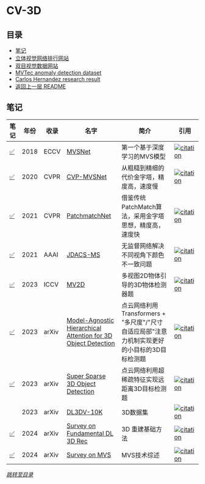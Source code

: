 # CV-3D


## 目录
- [笔记](#笔记)
- [立体视觉网络排行网站](https://vision.middlebury.edu/stereo/)
- [双目视觉数据网站](./papers/双目立体开源数据集资源汇总.pdf)
- [MVTec anomaly detection dataset](https://www.mvtec.com/company/research/datasets/mvtec-ad/)
- [Carlos Hernandez research result](https://www.carlos-hernandez.org/publications.html)
- [返回上一层 README](../README.md)


## 笔记

| 笔记 | 年份 | 收录 | 名字                                                         | 简介                 | 引用 |
| ------ | ---- | ---- | ------------------------------------------------------------ | -------------------- | ------------------------------------------------------------ |
| [✅](./papers/MVSNet%20Depth%20Inference%20for%20Unstructured%20Multi-view%20Stereo.md)      | 2018 | ECCV | [MVSNet](https://openaccess.thecvf.com/content_ECCV_2018/papers/Yao_Yao_MVSNet_Depth_Inference_ECCV_2018_paper.pdf) | 第一个基于深度学习的MVS模型                   | [![citation](https://img.shields.io/badge/dynamic/json?label=citation&query=citationCount&url=https%3A%2F%2Fapi.semanticscholar.org%2Fgraph%2Fv1%2Fpaper%2F87ca28235555f7e70cf1edc2a63cda4aef7fee42%3Ffields%3DcitationCount)](https://www.semanticscholar.org/paper/MVSNet%3A-Depth-Inference-for-Unstructured-Multi-view-Yao-Luo/87ca28235555f7e70cf1edc2a63cda4aef7fee42) |
| [✅](./papers/Cost%20Volume%20Pyramid%20Based%20Depth%20Inference%20for%20Multi-View%20Stereo.md)      | 2020 | CVPR | [CVP-MVSNet](https://openaccess.thecvf.com/content_CVPR_2020/papers/Yang_Cost_Volume_Pyramid_Based_Depth_Inference_for_Multi-View_Stereo_CVPR_2020_paper.pdf) | 从粗糙到精细的代价金字塔，精度高，速度慢                   | [![citation](https://img.shields.io/badge/dynamic/json?label=citation&query=citationCount&url=https%3A%2F%2Fapi.semanticscholar.org%2Fgraph%2Fv1%2Fpaper%2F73fdd0c9c0a4f6e07fda16449db1fe703c13ef23%3Ffields%3DcitationCount)](https://www.semanticscholar.org/paper/Cost-Volume-Pyramid-Based-Depth-Inference-for-Yang-Mao/73fdd0c9c0a4f6e07fda16449db1fe703c13ef23) |
| [✅](./papers/PatchmatchNet%20Learned%20Multi-View%20Patchmatch%20Stereo.md)      | 2021 | CVPR |  [PatchmatchNet](https://openaccess.thecvf.com/content/CVPR2021/papers/Wang_PatchmatchNet_Learned_Multi-View_Patchmatch_Stereo_CVPR_2021_paper.pdf) | 借鉴传统PatchMatch算法，采用金字塔思想，精度高，速度快                   | [![citation](https://img.shields.io/badge/dynamic/json?label=citation&query=citationCount&url=https%3A%2F%2Fapi.semanticscholar.org%2Fgraph%2Fv1%2Fpaper%2Fb9ec0bb70a2425493f187ccaf8ea0461e90a7381%3Ffields%3DcitationCount)](https://www.semanticscholar.org/paper/PatchmatchNet%3A-Learned-Multi-View-Patchmatch-Stereo-Wang-Galliani/b9ec0bb70a2425493f187ccaf8ea0461e90a7381) |
| [✅](./papers/Self-supervised%20Multi-view%20Stereo%20via%20Effective%20Co-Segmentation%20and%20Data-Augmentation.md)      | 2021 | AAAI | [JDACS-MS](https://arxiv.org/pdf/2104.05374.pdf) | 无监督网络解决不同视角下颜色不一致问题                   | [![citation](https://img.shields.io/badge/dynamic/json?label=citation&query=citationCount&url=https%3A%2F%2Fapi.semanticscholar.org%2Fgraph%2Fv1%2Fpaper%2F9da0ab9744700e31eef504403ad872cb99ec4fd0%3Ffields%3DcitationCount)](https://www.semanticscholar.org/paper/Self-supervised-Multi-view-Stereo-via-Effective-and-Xu-Zhou/9da0ab9744700e31eef504403ad872cb99ec4fd0) |
| [✅](./papers/Object%20as%20Query%20Equipping%20Any%202D%20Object%20Detector%20with%203D%20Detection%20Ability.md)      | 2023 | ICCV | [MV2D](https://arxiv.org/pdf/2301.02364.pdf) | 多视图2D物体引导的3D物体检测器题                   | [![citation](https://img.shields.io/badge/dynamic/json?label=citation&query=citationCount&url=https%3A%2F%2Fapi.semanticscholar.org%2Fgraph%2Fv1%2Fpaper%2F3c43e940290452e6b56bd1a736a6d745c0f30c90%3Ffields%3DcitationCount)](https://www.semanticscholar.org/paper/Object-as-Query%3A-Equipping-Any-2D-Object-Detector-Wang-Huang/3c43e940290452e6b56bd1a736a6d745c0f30c90) |
| [✅](./papers/Model-Agnostic%20Hierarchical%20Attention%20for%203D%20Object%20Detection.md)      | 2023 | arXiv | [Model-Agnostic Hierarchical Attention for 3D Object Detection](https://arxiv.org/pdf/2301.02650.pdf) | 点云网络利用Transformers + "多尺度"/"尺寸自适应局部"注意力机制实现更好的小目标的3D目标检测题                   | [![citation](https://img.shields.io/badge/dynamic/json?label=citation&query=citationCount&url=https%3A%2F%2Fapi.semanticscholar.org%2Fgraph%2Fv1%2Fpaper%2F620da8851e38e932e62fb2ee4a28a13cfeb5772f%3Ffields%3DcitationCount)](https://www.semanticscholar.org/paper/Model-Agnostic-Hierarchical-Attention-for-3D-Object-Shu-Xue/620da8851e38e932e62fb2ee4a28a13cfeb5772f) |
| [✅](./papers/Super%20Sparse%203D%20Object%20Detection.md)      | 2023 | arXiv | [Super Sparse 3D Object Detection](https://arxiv.org/pdf/2301.02562.pdf) | 点云网络利用超稀疏特征实现远距离3D目标检测题                   | [![citation](https://img.shields.io/badge/dynamic/json?label=citation&query=citationCount&url=https%3A%2F%2Fapi.semanticscholar.org%2Fgraph%2Fv1%2Fpaper%2F55d2665d77965dad3e6cd699d523dd326195e385%3Ffields%3DcitationCount)](https://www.semanticscholar.org/paper/Super-Sparse-3D-Object-Detection-Fan-Yang/55d2665d77965dad3e6cd699d523dd326195e385) |
|  | 2023 | arXiv | [DL3DV-10K](https://arxiv.org/pdf/2312.16256.pdf) | 3D数据集                  | [![citation](https://img.shields.io/badge/dynamic/json?label=citation&query=citationCount&url=https%3A%2F%2Fapi.semanticscholar.org%2Fgraph%2Fv1%2Fpaper%2Fac980fe6382a89d50ebf395f626b8677541a2547%3Ffields%3DcitationCount)](https://www.semanticscholar.org/paper/DL3DV-10K%3A-A-Large-Scale-Scene-Dataset-for-Deep-3D-Ling-Sheng/ac980fe6382a89d50ebf395f626b8677541a2547) |
| [✅](./papers/Survey%20on%20Fundamental%20Deep%20Learning%203D%20Reconstruction%20Techniques.md) | 2024 | arXiv | [Survey on Fundamental DL 3D Rec](https://arxiv.org/pdf/2407.08137) | 3D 重建基础方法 | [![citation](https://img.shields.io/badge/dynamic/json?label=citation&query=citationCount&url=https%3A%2F%2Fapi.semanticscholar.org%2Fgraph%2Fv1%2Fpaper%2F326bc6da54b9739f65af6ec001a35637b5ee8c4e%3Ffields%3DcitationCount)](https://www.semanticscholar.org/paper/Survey-on-Fundamental-Deep-Learning-3D-Techniques-Bai-Wong/326bc6da54b9739f65af6ec001a35637b5ee8c4e) |
| [✅](./papers/Survey%20on%20Fundamental%20Deep%20Learning%203D%20Reconstruction%20Techniques.md) | 2024 | arXiv | [Survey on MVS](https://arxiv.org/pdf/2408.15235) | MVS技术综述 | [![citation](https://img.shields.io/badge/dynamic/json?label=citation&query=citationCount&url=https%3A%2F%2Fapi.semanticscholar.org%2Fgraph%2Fv1%2Fpaper%2F3c3a74b8585dcdbbcab4ca3e8847d77804a039d1%3Ffields%3DcitationCount)](https://www.semanticscholar.org/paper/Learning-based-Multi-View-Stereo%3A-A-Survey-Wang-Zhu/3c3a74b8585dcdbbcab4ca3e8847d77804a039d1) |

*[跳转至目录](#目录)*